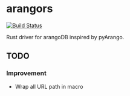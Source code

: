 # arangors

[![Build Status](https://travis-ci.com/Guoli-Lyu/arangors.svg?token=WSHqSm6F65Fza985QMqn&branch=master)](https://travis-ci.com/Guoli-Lyu/arangors)

Rust driver for arangoDB inspired by pyArango.

## TODO

### Improvement

- Wrap all URL path in macro
